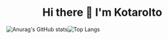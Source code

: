 <h1 align="center">Hi there 👋 I'm KotaroIto</h1>

![Anurag's GitHub stats](https://github-readme-stats.vercel.app/api?username=nikkou-0814&show_icons=true&theme=dracula)![Top Langs](https://github-readme-stats.vercel.app/api/top-langs/?username=nikkou-0814&theme=dracula)
